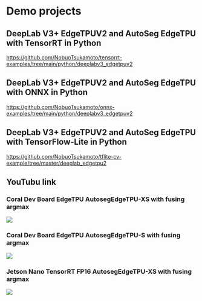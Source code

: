 # Demo projects

## DeepLab V3+ EdgeTPUV2 and AutoSeg EdgeTPU with TensorRT in Python
https://github.com/NobuoTsukamoto/tensorrt-examples/tree/main/python/deeplabv3_edgetpuv2

## DeepLab V3+ EdgeTPUV2 and AutoSeg EdgeTPU with ONNX in Python
https://github.com/NobuoTsukamoto/onnx-examples/tree/main/python/deeplabv3_edgetpuv2

## DeepLab V3+ EdgeTPUV2 and AutoSeg EdgeTPU with TensorFlow-Lite in Python
https://github.com/NobuoTsukamoto/tflite-cv-example/tree/master/deeplab_edgetpu2

## YouTubu link

### Coral Dev Board EdgeTPU AutosegEdgeTPU-XS with fusing argmax
[![](https://img.youtube.com/vi/2ywjDXRT6qo/0.jpg)](https://www.youtube.com/watch?v=eR-2ywjDXRT6qo)

### Coral Dev Board EdgeTPU AutosegEdgeTPU-S with fusing argmax

[![](https://img.youtube.com/vi/-F9R51vFOS8/0.jpg)](https://www.youtube.com/watch?v=-F9R51vFOS8)

### Jetson Nano TensorRT FP16 AutosegEdgeTPU-XS with fusing argmax

[![](https://img.youtube.com/vi/PteEyE76U6w/0.jpg)](https://www.youtube.com/watch?v=PteEyE76U6w)

